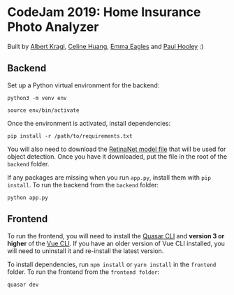 # CodeJam 2019: Home Insurance Photo Analyzer

Built by [Albert Kragl](https://github.com/kraglalbert), [Celine Huang](https://github.com/celinehuang), [Emma Eagles](https://github.com/emmaeagles) and [Paul Hooley](https://github.com/PaulHooley) :)

## Backend

Set up a Python virtual environment for the backend:
```
python3 -m venv env

source env/bin/activate 
```

Once the environment is activated, install dependencies:

```
pip install -r /path/to/requirements.txt
```

You will also need to download the [RetinaNet model file](https://github.com/OlafenwaMoses/ImageAI/releases/download/1.0/resnet50_coco_best_v2.0.1.h5) that will be used for object detection. Once you have it downloaded, put the file in the root of the `backend` folder.

If any packages are missing when you run `app.py`, install them with `pip install`. To run the backend from the `backend` folder:

```
python app.py
```

## Frontend

To run the frontend, you will need to install the [Quasar CLI](https://quasar.dev/quasar-cli/installation) and **version 3 or higher** of the [Vue CLI](https://cli.vuejs.org/guide/installation.html). If you have an older version of Vue CLI installed, you will need to uninstall it and re-install the latest version.

To install dependencies, run `npm install` or `yarn install` in the `frontend` folder. To run the frontend from the `frontend folder`:

```
quasar dev
```